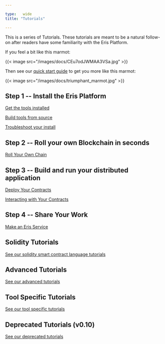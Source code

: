 ```yaml
---

type:   wide
title: "Tutorials"

---
```


This is a series of Tutorials. These tutorials are meant to be a natural follow-on after readers have some familiarity with the Eris Platform.

If you feel a bit like this marmot:

{{< image src="/images/docs/CEu7odJWMAA3VSa.jpg" >}}

Then see our [quick start guide](getting-started/) to get you more like this marmot:

{{< image src="/images/docs/triumphant_marmot.jpg" >}}

## Step 1 -- Install the Eris Platform

[Get the tools installed](getting-started/)

[Build tools from source](install-source/)

[Troubleshoot your install](install-troubleshooting/)

## Step 2 -- Roll your own Blockchain in seconds

[Roll Your Own Chain](chain-making/)

## Step 3 -- Build and run your distributed application

[Deploy Your Contracts](contracts-deploying/)

[Interacting with Your Contracts](contracts-interacting/)

## Step 4 -- Share Your Work

[Make an Eris Service](services-making/)

## Solidity Tutorials

[See our solidity smart contract language tutorials](solidity/)

## Advanced Tutorials

[See our advanced tutorials](advanced/)

## Tool Specific Tutorials

[See our tool specific tutorials](tool-specific/)

## Deprecated Tutorials (v0.10)

[See our deprecated tutorials](deprecated/)
